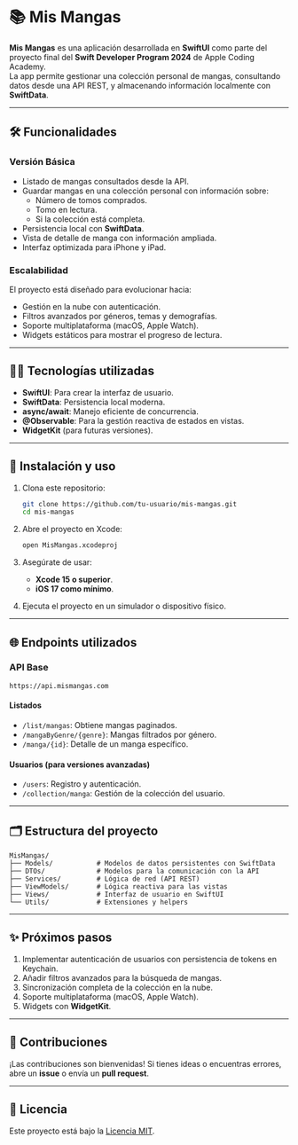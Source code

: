 # 📚 Mis Mangas

**Mis Mangas** es una aplicación desarrollada en **SwiftUI** como parte del proyecto final del **Swift Developer Program 2024** de Apple Coding Academy.  
La app permite gestionar una colección personal de mangas, consultando datos desde una API REST, y almacenando información localmente con **SwiftData**.

---

## 🛠 Funcionalidades

### Versión Básica
- Listado de mangas consultados desde la API.
- Guardar mangas en una colección personal con información sobre:
  - Número de tomos comprados.
  - Tomo en lectura.
  - Si la colección está completa.
- Persistencia local con **SwiftData**.
- Vista de detalle de manga con información ampliada.
- Interfaz optimizada para iPhone y iPad.

### Escalabilidad
El proyecto está diseñado para evolucionar hacia:
- Gestión en la nube con autenticación.
- Filtros avanzados por géneros, temas y demografías.
- Soporte multiplataforma (macOS, Apple Watch).
- Widgets estáticos para mostrar el progreso de lectura.

---

## 🧑‍💻 Tecnologías utilizadas

- **SwiftUI**: Para crear la interfaz de usuario.
- **SwiftData**: Persistencia local moderna.
- **async/await**: Manejo eficiente de concurrencia.
- **@Observable**: Para la gestión reactiva de estados en vistas.
- **WidgetKit** (para futuras versiones).

---

## 🚀 Instalación y uso

1. Clona este repositorio:
   ```bash
   git clone https://github.com/tu-usuario/mis-mangas.git
   cd mis-mangas
   ```

2. Abre el proyecto en Xcode:
   ```bash
   open MisMangas.xcodeproj
   ```

3. Asegúrate de usar:
   - **Xcode 15 o superior**.
   - **iOS 17 como mínimo**.

4. Ejecuta el proyecto en un simulador o dispositivo físico.

---

## 🌐 Endpoints utilizados

### API Base
`https://api.mismangas.com`

#### Listados
- `/list/mangas`: Obtiene mangas paginados.
- `/mangaByGenre/{genre}`: Mangas filtrados por género.
- `/manga/{id}`: Detalle de un manga específico.

#### Usuarios (para versiones avanzadas)
- `/users`: Registro y autenticación.
- `/collection/manga`: Gestión de la colección del usuario.

---

## 🗂 Estructura del proyecto

```
MisMangas/
├── Models/           # Modelos de datos persistentes con SwiftData
├── DTOs/             # Modelos para la comunicación con la API
├── Services/         # Lógica de red (API REST)
├── ViewModels/       # Lógica reactiva para las vistas
├── Views/            # Interfaz de usuario en SwiftUI
└── Utils/            # Extensiones y helpers
```

---

## ✨ Próximos pasos

1. Implementar autenticación de usuarios con persistencia de tokens en Keychain.
2. Añadir filtros avanzados para la búsqueda de mangas.
3. Sincronización completa de la colección en la nube.
4. Soporte multiplataforma (macOS, Apple Watch).
5. Widgets con **WidgetKit**.

---

## 🤝 Contribuciones

¡Las contribuciones son bienvenidas! Si tienes ideas o encuentras errores, abre un **issue** o envía un **pull request**.

---

## 📝 Licencia

Este proyecto está bajo la [Licencia MIT](LICENSE).
